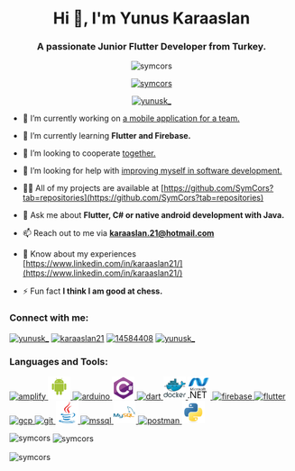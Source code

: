 <h1 align="center">Hi 👋, I'm Yunus Karaaslan</h1>
<h3 align="center">A passionate Junior Flutter Developer from Turkey.</h3>

<p align="center"> <img src="https://komarev.com/ghpvc/?username=symcors&label=Profile%20views&color=0e75b6&style=flat" alt="symcors" /> </p>

<p align="center"> <a href="https://github.com/ryo-ma/github-profile-trophy"><img src="https://github-profile-trophy.vercel.app/?username=symcors" alt="symcors" /></a> </p>

<p align="center"> <a href="https://twitter.com/yunusk_" target="blank"><img src="https://img.shields.io/twitter/follow/yunusk_?logo=twitter&style=for-the-badge" alt="yunusk_" /></a> </p>

- 🔭 I’m currently working on [a mobile application for a team.](https://github.com/SymCors/atalay)

- 🌱 I’m currently learning **Flutter and Firebase.**

- 👯 I’m looking to cooperate [together.](https://github.com/SymCors?tab=repositories)

- 🤝 I’m looking for help with [improving myself in software development.](https://github.com/SymCors?tab=repositories)

- 👨‍💻 All of my projects are available at [https://github.com/SymCors?tab=repositories](https://github.com/SymCors?tab=repositories)

- 💬 Ask me about **Flutter, C# or native android development with Java.**

- 📫 Reach out to me via **karaaslan.21@hotmail.com**

- 📄 Know about my experiences [https://www.linkedin.com/in/karaaslan21/](https://www.linkedin.com/in/karaaslan21/)

- ⚡ Fun fact **I think I am good at chess.**

<h3 align="left">Connect with me:</h3>
<p align="left">
<a href="https://twitter.com/yunusk_" target="blank"><img align="center" src="https://raw.githubusercontent.com/rahuldkjain/github-profile-readme-generator/master/src/images/icons/Social/twitter.svg" alt="yunusk_" height="30" width="40" /></a>
<a href="https://linkedin.com/in/karaaslan21" target="blank"><img align="center" src="https://raw.githubusercontent.com/rahuldkjain/github-profile-readme-generator/master/src/images/icons/Social/linked-in-alt.svg" alt="karaaslan21" height="30" width="40" /></a>
<a href="https://stackoverflow.com/users/14584408" target="blank"><img align="center" src="https://raw.githubusercontent.com/rahuldkjain/github-profile-readme-generator/master/src/images/icons/Social/stack-overflow.svg" alt="14584408" height="30" width="40" /></a>
<a href="https://instagram.com/yunusk_" target="blank"><img align="center" src="https://raw.githubusercontent.com/rahuldkjain/github-profile-readme-generator/master/src/images/icons/Social/instagram.svg" alt="yunusk_" height="30" width="40" /></a>
</p>

<h3 align="left">Languages and Tools:</h3>
<p align="left"> <a href="https://aws.amazon.com/amplify/" target="_blank" rel="noreferrer"> <img src="https://docs.amplify.aws/assets/logo-dark.svg" alt="amplify" width="40" height="40"/> </a> <a href="https://developer.android.com" target="_blank" rel="noreferrer"> <img src="https://raw.githubusercontent.com/devicons/devicon/master/icons/android/android-original-wordmark.svg" alt="android" width="40" height="40"/> </a> <a href="https://www.arduino.cc/" target="_blank" rel="noreferrer"> <img src="https://cdn.worldvectorlogo.com/logos/arduino-1.svg" alt="arduino" width="40" height="40"/> </a> <a href="https://www.w3schools.com/cs/" target="_blank" rel="noreferrer"> <img src="https://raw.githubusercontent.com/devicons/devicon/master/icons/csharp/csharp-original.svg" alt="csharp" width="40" height="40"/> </a> <a href="https://dart.dev" target="_blank" rel="noreferrer"> <img src="https://www.vectorlogo.zone/logos/dartlang/dartlang-icon.svg" alt="dart" width="40" height="40"/> </a> <a href="https://www.docker.com/" target="_blank" rel="noreferrer"> <img src="https://raw.githubusercontent.com/devicons/devicon/master/icons/docker/docker-original-wordmark.svg" alt="docker" width="40" height="40"/> </a> <a href="https://dotnet.microsoft.com/" target="_blank" rel="noreferrer"> <img src="https://raw.githubusercontent.com/devicons/devicon/master/icons/dot-net/dot-net-original-wordmark.svg" alt="dotnet" width="40" height="40"/> </a> <a href="https://firebase.google.com/" target="_blank" rel="noreferrer"> <img src="https://www.vectorlogo.zone/logos/firebase/firebase-icon.svg" alt="firebase" width="40" height="40"/> </a> <a href="https://flutter.dev" target="_blank" rel="noreferrer"> <img src="https://www.vectorlogo.zone/logos/flutterio/flutterio-icon.svg" alt="flutter" width="40" height="40"/> </a> <a href="https://cloud.google.com" target="_blank" rel="noreferrer"> <img src="https://www.vectorlogo.zone/logos/google_cloud/google_cloud-icon.svg" alt="gcp" width="40" height="40"/> </a> <a href="https://git-scm.com/" target="_blank" rel="noreferrer"> <img src="https://www.vectorlogo.zone/logos/git-scm/git-scm-icon.svg" alt="git" width="40" height="40"/> </a> <a href="https://www.java.com" target="_blank" rel="noreferrer"> <img src="https://raw.githubusercontent.com/devicons/devicon/master/icons/java/java-original.svg" alt="java" width="40" height="40"/> </a> <a href="https://www.microsoft.com/en-us/sql-server" target="_blank" rel="noreferrer"> <img src="https://www.svgrepo.com/show/303229/microsoft-sql-server-logo.svg" alt="mssql" width="40" height="40"/> </a> <a href="https://www.mysql.com/" target="_blank" rel="noreferrer"> <img src="https://raw.githubusercontent.com/devicons/devicon/master/icons/mysql/mysql-original-wordmark.svg" alt="mysql" width="40" height="40"/> </a> <a href="https://postman.com" target="_blank" rel="noreferrer"> <img src="https://www.vectorlogo.zone/logos/getpostman/getpostman-icon.svg" alt="postman" width="40" height="40"/> </a> <a href="https://www.python.org" target="_blank" rel="noreferrer"> <img src="https://raw.githubusercontent.com/devicons/devicon/master/icons/python/python-original.svg" alt="python" width="40" height="40"/> </a> </p>

<p><img align="left" src="https://github-readme-stats.vercel.app/api/top-langs?username=symcors&show_icons=true&locale=en&layout=compact" alt="symcors" /></p>

<p>&nbsp;<img align="center" src="https://github-readme-stats.vercel.app/api?username=symcors&show_icons=true&locale=en" alt="symcors" /></p>

<p><img align="center" src="https://github-readme-streak-stats.herokuapp.com/?user=symcors&" alt="symcors" /></p>
